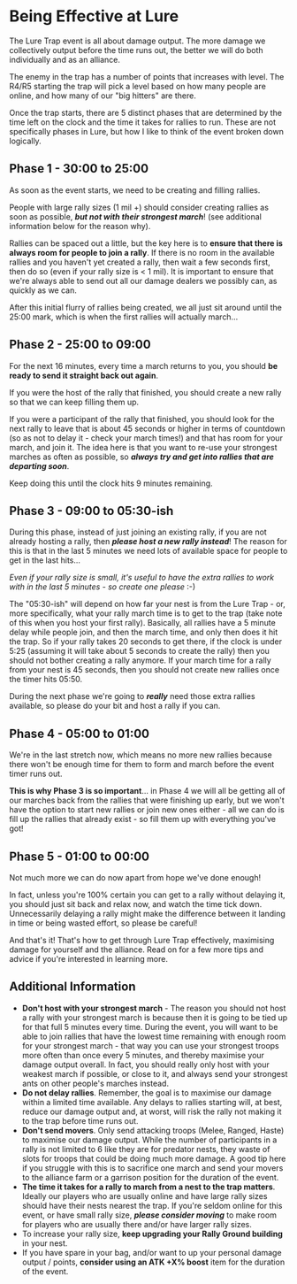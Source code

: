 # Being Effective at Lure

The Lure Trap event is all about damage output. The more damage we collectively output before the time runs out, the better we will do both individually and as an alliance.

The enemy in the trap has a number of points that increases with level. The R4/R5 starting the trap will pick a level based on how many people are online, and how many of our "big hitters" are there.

Once the trap starts, there are 5 distinct phases that are determined by the time left on the clock and the time it takes for rallies to run. These are not specifically phases in Lure, but how I like to think of the event broken down logically.

## Phase 1 - 30:00 to 25:00

As soon as the event starts, we need to be creating and filling rallies. 

People with large rally sizes (1 mil +) should consider creating rallies as soon as possible, *__but not with their strongest march__*! (see additional information below for the reason why). 

Rallies can be spaced out a little, but the key here is to **ensure that there is always room for people to join a rally**. If there is no room in the available rallies and you haven't yet created a rally, then wait a few seconds first, then do so (even if your rally size is < 1 mil). It is important to ensure that we're always able to send out all our damage dealers we possibly can, as quickly as we can.

After this initial flurry of rallies being created, we all just sit around until the 25:00 mark, which is when the first rallies will actually march...

## Phase 2 - 25:00 to 09:00

For the next 16 minutes, every time a march returns to you, you should **be ready to send it straight back out again**.

If you were the host of the rally that finished, you should create a new rally so that we can keep filling them up.

If you were a participant of the rally that finished, you should look for the next rally to leave that is about 45 seconds or higher in terms of countdown (so as not to delay it - check your march times!) and that has room for your march, and join it. The idea here is that you want to re-use your strongest marches as often as possible, so **_always try and get into rallies that are departing soon_**.

Keep doing this until the clock hits 9 minutes remaining.

## Phase 3 - 09:00 to 05:30-ish

During this phase, instead of just joining an existing rally, if you are not already hosting a rally, then **_please host a new rally instead_**! The reason for this is that in the last 5 minutes we need lots of available space for people to get in the last hits...

_Even if your rally size is small, it's useful to have the extra rallies to work with in the last 5 minutes - so create one please_ :-)

The "05:30-ish" will depend on how far your nest is from the Lure Trap - or, more specifically, what your rally march time is to get to the trap (take note of this when you host your first rally). Basically, all rallies have a 5 minute delay while people join, and then the march time, and only then does it hit the trap. So if your rally takes 20 seconds to get there, if the clock is under 5:25 (assuming it will take about 5 seconds to create the rally) then you should not bother creating a rally anymore. If your march time for a rally from your nest is 45 seconds, then you should not create new rallies once the timer hits 05:50.

During the next phase we're going to **_really_** need those extra rallies available, so please do your bit and host a rally if you can.

## Phase 4 - 05:00 to 01:00

We're in the last stretch now, which means no more new rallies because there won't be enough time for them to form and march before the event timer runs out.

**This is why Phase 3 is so important**... in Phase 4 we will all be getting all of our marches back from the rallies that were finishing up early, but we won't have the option to start new rallies or join new ones either - all we can do is fill up the rallies that already exist - so fill them up with everything you've got!

## Phase 5 - 01:00 to 00:00

Not much more we can do now apart from hope we've done enough! 

In fact, unless you're 100% certain you can get to a rally without delaying it, you should just sit back and relax now, and watch the time tick down. Unnecessarily delaying a rally might make the difference between it landing in time or being wasted effort, so please be careful!

And that's it! That's how to get through Lure Trap effectively, maximising damage for yourself and the alliance. Read on for a few more tips and advice if you're interested in learning more.

## Additional Information

- **Don't host with your strongest march** - The reason you should not host a rally with your strongest march is because then it is going to be tied up for that full 5 minutes every time. During the event, you will want to be able to join rallies that have the lowest time remaining with enough room for your strongest march - that way you can use your strongest troops more often than once every 5 minutes, and thereby maximise your damage output overall. In fact, you should really only host with your weakest march if possible, or close to it, and always send your strongest ants on other people's marches instead.
- **Do not delay rallies**. Remember, the goal is to maximise our damage within a limited time available. Any delays to rallies starting will, at best, reduce our damage output and, at worst, will risk the rally not making it to the trap before time runs out.
- **Don't send movers**.  Only send attacking troops (Melee, Ranged, Haste) to maximise our damage output. While the number of participants in a rally is not limited to 6 like they are for predator nests, they waste of slots for troops that could be doing much more damage. A good tip here if you struggle with this is to sacrifice one march and send your movers to the alliance farm or a garrison position for the duration of the event.
- **The time it takes for a rally to march from a nest to the trap matters**. Ideally our players who are usually online and have large rally sizes should have their nests nearest the trap. If you're seldom online for this event, or have small rally size, *__please consider moving__* to make room for players who are usually there and/or have larger rally sizes.
- To increase your rally size, **keep upgrading your Rally Ground building** in your nest.
- If you have spare in your bag, and/or want to up your personal damage output / points, **consider using an ATK +X% boost** item for the duration of the event.
